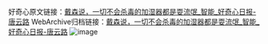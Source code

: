 好奇心原文链接：[戴森说，一切不会杀毒的加湿器都是耍流氓_智能_好奇心日报-唐云路](https://www.qdaily.com/articles/3023.html)
WebArchive归档链接：[戴森说，一切不会杀毒的加湿器都是耍流氓_智能_好奇心日报-唐云路](http://web.archive.org/web/20190623151435/https://www.qdaily.com/articles/3023.html)
![image](http://ww3.sinaimg.cn/large/007d5XDply1g3v6k6zrjsj30u02rytyq)
